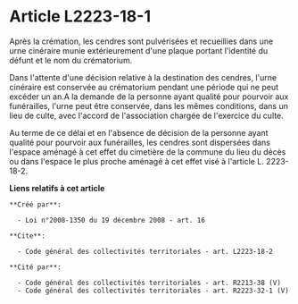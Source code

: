 # Article L2223-18-1

Après la crémation, les cendres sont pulvérisées et recueillies dans une urne cinéraire munie extérieurement d'une plaque
portant l'identité du défunt et le nom du crématorium. 

Dans l'attente d'une décision relative à la destination des cendres, l'urne cinéraire est conservée au crématorium pendant
une période qui ne peut excéder un an.A la demande de la personne ayant qualité pour pourvoir aux funérailles, l'urne peut
être conservée, dans les mêmes conditions, dans un lieu de culte, avec l'accord de l'association chargée de l'exercice du
culte. 

Au terme de ce délai et en l'absence de décision de la personne ayant qualité pour pourvoir aux funérailles, les cendres sont
dispersées dans l'espace aménagé à cet effet du cimetière de la commune du lieu du décès ou dans l'espace le plus proche
aménagé à cet effet visé à l'article L. 2223-18-2.

**Liens relatifs à cet article**

	**Créé par**:

	  - Loi n°2008-1350 du 19 décembre 2008 - art. 16

	**Cite**:

	  - Code général des collectivités territoriales - art. L2223-18-2

	**Cité par**:

	  - Code général des collectivités territoriales - art. R2213-38 (V)
	  - Code général des collectivités territoriales - art. R2223-32-1 (V)
